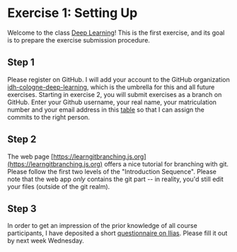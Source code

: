 # Exercise 1: Setting Up

Welcome to the class [Deep Learning](https://lehre.idh.uni-koeln.de/lehrveranstaltungen/wintersemester-2022-2023/deep-learning/)! This is the first exercise, and its goal is to prepare the exercise submission procedure.

## Step 1
Please register on GitHub. I will add your account to the GitHub organization [idh-cologne-deep-learning](https://github.com/idh-cologne-deep-learning), which is the umbrella for this and all future exercises. Starting in exercise 2, you will submit exercises as a branch on GitHub. Enter your Github username, your real name, your matriculation number and your email address in this [table](https://docs.google.com/spreadsheets/d/1yUb-tg69zmae4bIh4DDu9G6sP_zVHQ995e9RYmjH7Lk/edit?usp=sharing) so that I can assign the commits to the right person.

## Step 2
The web page [https://learngitbranching.js.org](https://learngitbranching.js.org) offers a nice tutorial for branching with git. Please follow the first two levels of the "Introduction Sequence". Please note that the web app *only* contains the git part -- in reality, you'd still edit your files (outside of the git realm).

## Step 3
In order to get an impression of the prior knowledge of all course participants, I have deposited a short [questionnaire on Ilias](https://www.ilias.uni-koeln.de/ilias/goto_uk_crs_4799275.html). Please fill it out by next week Wednesday.
